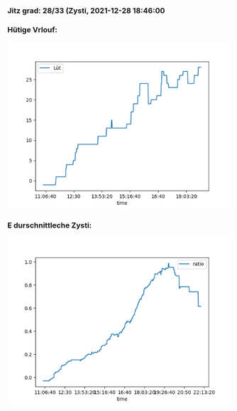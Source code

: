 ### Jitz grad: 28/33 (Zysti, 2021-12-28 18:46:00

### Hütige Vrlouf:
![Graph](Today.png)

### E durschnittleche Zysti:
![Graph](Zysti.png)
